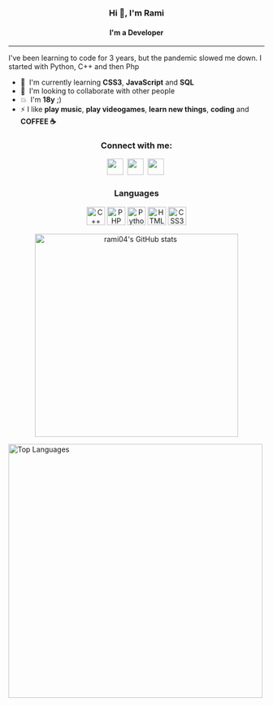 <h3 align=center>Hi 👋, I'm Rami </h3>

<h4 align=center>I'm a Developer</h4>



------------------

I've been learning to code for 3 years, but the pandemic slowed me down. I started with Python, C++ and then Php

* 🧠  I'm currently learning <b>CSS3</b>, <b>JavaScript</b> and <b>SQL</b>
* 🤝  I'm looking to collaborate with other people
* 💥  I'm <b>18y</b> ;)
* ⚡  I like <b>play music</b>, <b>play videogames</b>, <b>learn new things</b>, <b>coding</b> and <b>COFFEE ☕</b>


### <h3 align=center>Connect with me:</h3>

<p align="center"><a href="https://discord.com/users/rami04#0600" target="_blank" rel="noreferrer"><img src="https://raw.githubusercontent.com/danielcranney/readme-generator/main/public/icons/socials/discord.svg" width="32" height="32" /></a>&nbsp;
<a href="http://www.instagram.com/rami._.v" target="_blank" rel="noreferrer"><img src="https://raw.githubusercontent.com/danielcranney/readme-generator/main/public/icons/socials/instagram.svg" width="32" height="32" /></a>&nbsp;
<a href="https://www.linkedin.com/in/ramiro-valenzuela-a80057241/" target="_blank" rel="noreferrer"><img src="https://raw.githubusercontent.com/danielcranney/readme-generator/main/public/icons/socials/linkedin.svg" width="32" height="32" /></a>&nbsp;



### <h3 align=center>Languages</h3>

<p align="center">
<a href="https://docs.microsoft.com/en-us/cpp/?view=msvc-170" target="_blank" rel="noreferrer"><img src="https://raw.githubusercontent.com/danielcranney/readme-generator/main/public/icons/skills/cplusplus-colored.svg" width="36" height="36" alt="C++" /></a>
<a href="https://www.php.net/" target="_blank" rel="noreferrer"><img src="https://raw.githubusercontent.com/danielcranney/readme-generator/main/public/icons/skills/php-colored.svg" width="36" height="36" alt="PHP" /></a>
<a href="https://www.python.org/" target="_blank" rel="noreferrer"><img src="https://raw.githubusercontent.com/danielcranney/readme-generator/main/public/icons/skills/python-colored.svg" width="36" height="36" alt="Python" /></a>
<a href="https://developer.mozilla.org/en-US/docs/Glossary/HTML5" target="_blank" rel="noreferrer"><img src="https://raw.githubusercontent.com/danielcranney/readme-generator/main/public/icons/skills/html5-colored.svg" width="36" height="36" alt="HTML5" /></a>
<a href="https://www.w3.org/TR/CSS/#css" target="_blank" rel="noreferrer"><img src="https://raw.githubusercontent.com/danielcranney/readme-generator/main/public/icons/skills/css3-colored.svg" width="36" height="36" alt="CSS3" /></a>

<!--- 

<a href="https://www.figma.com/" target="_blank" rel="noreferrer"><img src="https://raw.githubusercontent.com/danielcranney/readme-generator/main/public/icons/skills/figma-colored.svg" width="36" height="36" alt="Figma" /></a>  

--->
</p>


<p align=center>
<a href="http://www.github.com/rami04"><img width="400px" src="https://github-readme-stats.vercel.app/api?username=rami04&show_icons=true&hide=&count_private=true&title_color=0891b2&text_color=ffffff&icon_color=0891b2&bg_color=1c1917&hide_border=true&show_icons=true" alt="rami04's GitHub stats" /></a>

<a href="https://github.com/rami04"><img width="500px" src="https://github-readme-stats.vercel.app/api/top-langs/?username=rami04&langs_count=10&title_color=0891b2&text_color=ffffff&icon_color=0891b2&bg_color=1c1917&hide_border=true&locale=en&custom_title=Top%20%Languages" alt="Top Languages" /></a>
</p>
